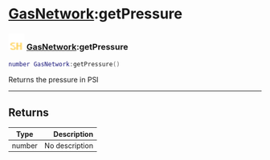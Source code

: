 # [GasNetwork](../gasnetwork/README.md):getPressure

### <img src="../../.gitbook/assets/shared.png" width="32" height="32" /> [GasNetwork](../gasnetwork/README.md):getPressure

```lua
number GasNetwork:getPressure()
```

Returns the pressure in PSI<br>

-----------------
## Returns

| Type   | Description |
| ------ | ----------: |
| number | No description |
